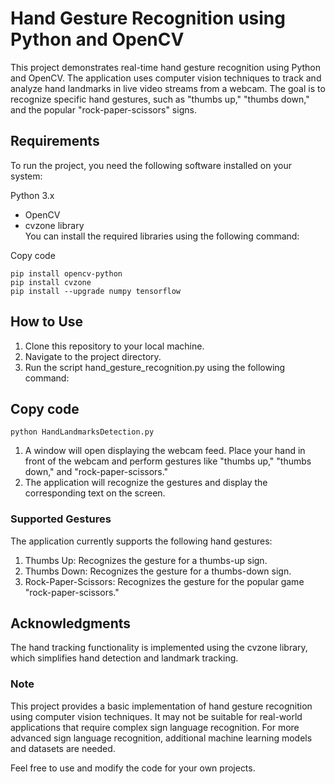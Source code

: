# Hand Gesture Recognition using Python and OpenCV

This project demonstrates real-time hand gesture recognition using Python and OpenCV. The application uses computer vision techniques to track and analyze hand landmarks in live video streams from a webcam. The goal is to recognize specific hand gestures, such as "thumbs up," "thumbs down," and the popular "rock-paper-scissors" signs.

## Requirements

To run the project, you need the following software installed on your system:

Python 3.x
* OpenCV
* cvzone library<br>
You can install the required libraries using the following command:

Copy code
```
pip install opencv-python
pip install cvzone
pip install --upgrade numpy tensorflow
```

## How to Use
1. Clone this repository to your local machine.
2. Navigate to the project directory.
3. Run the script hand_gesture_recognition.py using the following command:
## Copy code
```
python HandLandmarksDetection.py
```
1. A window will open displaying the webcam feed. Place your hand in front of the webcam and perform gestures like "thumbs up," "thumbs down," and "rock-paper-scissors."
2. The application will recognize the gestures and display the corresponding text on the screen.
### Supported Gestures
The application currently supports the following hand gestures:

1. Thumbs Up: Recognizes the gesture for a thumbs-up sign.
2. Thumbs Down: Recognizes the gesture for a thumbs-down sign.
3. Rock-Paper-Scissors: Recognizes the gesture for the popular game "rock-paper-scissors."
   
## Acknowledgments
The hand tracking functionality is implemented using the cvzone library, which simplifies hand detection and landmark tracking.

### Note
This project provides a basic implementation of hand gesture recognition using computer vision techniques. It may not be suitable for real-world applications that require complex sign language recognition. For more advanced sign language recognition, additional machine learning models and datasets are needed.

Feel free to use and modify the code for your own projects.
